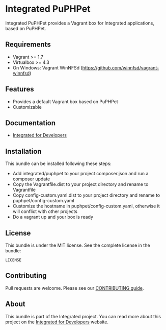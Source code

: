 # Integrated PuPHPet #
Integrated PuPHPet provides a Vagrant box for Integrated applications, based on PuPHPet.

## Requirements ##
* Vagrant >= 1.7
* Virtualbox >= 4.3
* On Windows: Vagrant WinNFSd (https://github.com/winnfsd/vagrant-winnfsd)

## Features ##
* Provides a default Vagrant box based on PuPHPet
* Customizable

## Documentation ##
* [Integrated for Developers](http://integratedfordevelopers.com/ "Integrated for Developers")

## Installation ##
This bundle can be installed following these steps:

* Add integrated/puphpet to your project composer.json and run a composer update
* Copy the Vagrantfile.dist to your project directory and rename to Vagrantfile
* Copy config-custom.yaml.dist to your project directory and rename to puphpet/config-custom.yaml
* Customize the hostname in puphpet/config-custom.yaml, otherwise it will conflict with other projects
* Do a vagrant up and your box is ready

## License ##
This bundle is under the MIT license. See the complete license in the bundle:

    LICENSE

## Contributing ##
Pull requests are welcome. Please see our [CONTRIBUTING guide](http://integratedfordevelopers.com/contributing "CONTRIBUTING guide").

## About ##
This bundle is part of the Integrated project. You can read more about this project on the
[Integrated for Developers](http://integratedfordevelopers.com/ "Integrated for Developers") website.
